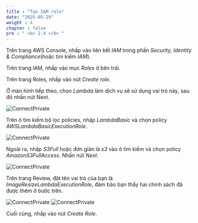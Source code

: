 ```yaml
---
title : "Tạo IAM role"
date: "2025-05-29"
weight : 4
chapter : false
pre : " <b> 2.4 </b> "
---
```



Trên trang AWS Console, nhấp vào liên kết *IAM* trong phần *Security, Identity & Compliance*(hoặc tìm kiếm *IAM*).

Trên trang IAM, nhấp vào mục *Roles* ở bên trái.

Trên trang Roles, nhấp vào nút *Create role*.

Ở màn hình tiếp theo, chọn *Lambda* làm dịch vụ sẽ sử dụng vai trò này, sau đó nhấn nút Next.

![ConnectPrivate](/images/2-Severless-compute/2.9.png)

Trên ô tìm kiếm bộ lọc policies, nhập *LambdaBasic* và chọn policy *AWSLambdaBasicExecutionRole*.


![ConnectPrivate](/images/2-Severless-compute/2.10.png)

Ngoài ra, nhập *S3Full* hoặc đơn giản là *s3* vào ô tìm kiếm và chọn policy *AmazonS3FullAccess*. Nhấn nút *Next*.


![ConnectPrivate](/images/2-Severless-compute/2.11.png)

Trên trang Review, đặt tên vai trò của bạn là *ImageResizeLambdaExecutionRole*, đảm bảo bạn thấy hai chính sách đã được thêm ở bước trên.

![ConnectPrivate](/images/2-Severless-compute/2.12.1.png)
![ConnectPrivate](/images/2-Severless-compute/2.12.2.png)

Cuối cùng, nhấp vào nút *Create Role*.

